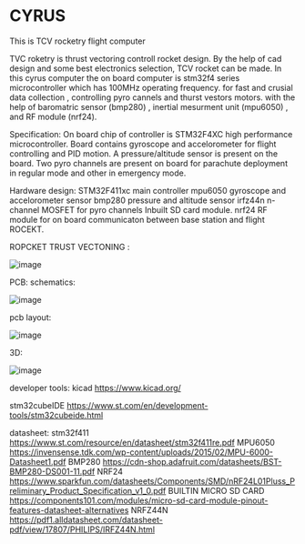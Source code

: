 # CYRUS
This is TCV rocketry flight computer


TVC roketry is thrust vectoring controll rocket design.
By the help of cad design and some best electronics selection,
TCV rocket can be made.
In this cyrus computer the on board computer is stm32f4 series microcontroller which has 100MHz operating frequency.
for fast and crusial data collection , controlling pyro cannels and thurst vestors motors.
with the help of baromatric sensor (bmp280) , inertial mesurment unit (mpu6050) , and RF module (nrf24).

Specification:
On board chip of controller is STM32F4XC high performance microcontroller.
Board contains gyroscope and accelorometer for flight controlling and PID motion.
A pressure/altitude sensor is present on the board.
Two pyro channels are present on board for parachute deployment in regular mode and other in emergency  mode.


Hardware design:
STM32F411xc main controller
mpu6050 gyroscope and accelorometer sensor
bmp280 pressure and altitude sensor
irfz44n n-channel MOSFET for pyro channels
Inbuilt SD card module.
nrf24 RF module for on board communicaton between base station and flight ROCEKT.

ROPCKET TRUST VECTONING :


![image](https://user-images.githubusercontent.com/114358863/234672675-fe9574e3-3684-47cb-9889-756ffe2bad4f.png)



PCB:
schematics:

![image](https://user-images.githubusercontent.com/114358863/228625339-4cfda51d-0b30-43d8-ae76-43d06488084f.png)

pcb layout:

![image](https://user-images.githubusercontent.com/114358863/228625542-4a604663-deae-479f-a16a-000b9121d37b.png)

3D:

![image](https://user-images.githubusercontent.com/114358863/228625690-86181987-690b-4276-82c6-36ccd375a947.png)



developer tools:
kicad 
https://www.kicad.org/

stm32cubeIDE
https://www.st.com/en/development-tools/stm32cubeide.html

datasheet:
stm32f411 
https://www.st.com/resource/en/datasheet/stm32f411re.pdf
MPU6050
https://invensense.tdk.com/wp-content/uploads/2015/02/MPU-6000-Datasheet1.pdf
BMP280
https://cdn-shop.adafruit.com/datasheets/BST-BMP280-DS001-11.pdf
NRF24
https://www.sparkfun.com/datasheets/Components/SMD/nRF24L01Pluss_Preliminary_Product_Specification_v1_0.pdf
BUILTIN MICRO SD CARD
https://components101.com/modules/micro-sd-card-module-pinout-features-datasheet-alternatives
NRFZ44N
https://pdf1.alldatasheet.com/datasheet-pdf/view/17807/PHILIPS/IRFZ44N.html

